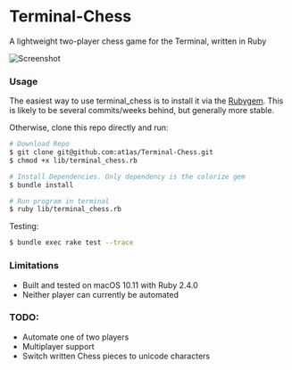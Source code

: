 Terminal-Chess
==============

A lightweight two-player chess game for the Terminal, written in Ruby

![Screenshot](http://at1as.github.io/github_repo_assets/terminal_chess-2.png)

 
### Usage

The easiest way to use terminal_chess is to install it via the [Rubygem](https://rubygems.org/gems/terminal_chess). This is likely to be several commits/weeks behind, but generally more stable.

Otherwise, clone this repo directly and run:

```bash
# Download Repo
$ git clone git@github.com:at1as/Terminal-Chess.git
$ chmod +x lib/terminal_chess.rb

# Install Dependencies. Only dependency is the colorize gem
$ bundle install

# Run program in terminal
$ ruby lib/terminal_chess.rb
```

Testing:

```bash
$ bundle exec rake test --trace
```

### Limitations
* Built and tested on macOS 10.11 with Ruby 2.4.0
* Neither player can currently be automated

### TODO:
* Automate one of two players
* Multiplayer support
* Switch written Chess pieces to unicode characters
